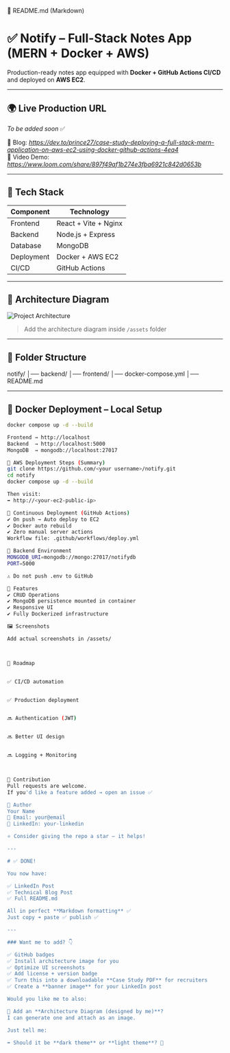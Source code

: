 📌 README.md (Markdown)
# ✅ Notify – Full-Stack Notes App (MERN + Docker + AWS)

Production-ready notes app equipped with **Docker + GitHub Actions CI/CD** and deployed on **AWS EC2**.

---

## 🌍 Live Production URL  
_To be added soon_ ✅

📖 Blog: *https://dev.to/prince27/case-study-deploying-a-full-stack-mern-application-on-aws-ec2-using-docker-github-actions-4ea4*  
🎥 Video Demo: *https://www.loom.com/share/897f49af1b274e3fba6921c842d0653b*

---

## 📌 Tech Stack

| Component | Technology |
|---------|------------|
| Frontend | React + Vite + Nginx |
| Backend | Node.js + Express |
| Database | MongoDB |
| Deployment | Docker + AWS EC2 |
| CI/CD | GitHub Actions |

---

## 🧩 Architecture Diagram

![Project Architecture](./assets/project-architecture.png)

> Add the architecture diagram inside `/assets` folder

---

## 📁 Folder Structure


notify/
│── backend/
│── frontend/
│── docker-compose.yml
│── README.md

---

## 🐳 Docker Deployment – Local Setup

```bash
docker compose up -d --build

Frontend → http://localhost
Backend  → http://localhost:5000
MongoDB  → mongodb://localhost:27017

🚀 AWS Deployment Steps (Summary)
git clone https://github.com/<your username>/notify.git
cd notify
docker compose up -d --build

Then visit:
➡️ http://<your-ec2-public-ip>

🔄 Continuous Deployment (GitHub Actions)
✔ On push → Auto deploy to EC2
✔ Docker auto rebuild
✔ Zero manual server actions
Workflow file: .github/workflows/deploy.yml

🔐 Backend Environment
MONGODB_URI=mongodb://mongo:27017/notifydb
PORT=5000

⚠ Do not push .env to GitHub

🧪 Features
✔ CRUD Operations
✔ MongoDB persistence mounted in container
✔ Responsive UI
✔ Fully Dockerized infrastructure

🖼 Screenshots

Add actual screenshots in /assets/



🚀 Roadmap


✅ CI/CD automation


✅ Production deployment


🔜 Authentication (JWT)


🔜 Better UI design


🔜 Logging + Monitoring



🤝 Contribution
Pull requests are welcome.
If you'd like a feature added → open an issue ✅

👤 Author
Your Name
📩 Email: your@email
🔗 LinkedIn: your-linkedin

⭐ Consider giving the repo a star — it helps!

---

# ✅ DONE!

You now have:

✅ LinkedIn Post  
✅ Technical Blog Post  
✅ Full README.md  

All in perfect **Markdown formatting** ✅  
Just copy ➜ paste ✅ publish ✅

---

### Want me to add? 👇

✅ GitHub badges  
✅ Install architecture image for you  
✅ Optimize UI screenshots  
✅ Add license + version badge  
✅ Turn this into a downloadable **Case Study PDF** for recruiters  
✅ Create a **banner image** for your LinkedIn post

Would you like me to also:

📌 Add an **Architecture Diagram (designed by me)**?  
I can generate one and attach as an image.

Just tell me:

➡ Should it be **dark theme** or **light theme**? 🎨
